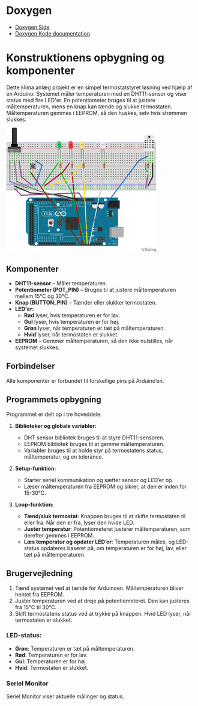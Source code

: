 # Doxygen
- [Doxygen Side](https://hazavi.github.io/Arduino_Klima/)
- [Doxygen Kode documentation](https://hazavi.github.io/Arduino_Klima/html/klima3_8ino.html)

# Konstruktionens opbygning og komponenter

Dette klima anlæg projekt er en simpel termostatstyret løsning ved hjælp af en Arduino. Systemet måler temperaturen med en DHT11-sensor og viser status med fire LED'er. En potentiometer bruges til at justere måltemperaturen, mens en knap kan tænde og slukke termostaten. Måltemperaturen gemmes  i EEPROM, så den huskes, selv hvis strømmen slukkes.

<img src="image.png" alt="arduino klima" width="400"/>


## Komponenter

- **DHT11-sensor** – Måler temperaturen.
- **Potentiometer (POT_PIN)** – Bruges til at justere måltemperaturen mellem 15°C og 30°C.
- **Knap (BUTTON_PIN)** – Tænder eller slukker termostaten.
- **LED'er:**
  - **Rød** lyser, hvis temperaturen er for lav.
  - **Gul** lyser, hvis temperaturen er for høj.
  - **Grøn** lyser, når temperaturen er tæt på måltemperaturen.
  - **Hvid** lyser, når termostaten er slukket.
- **EEPROM** – Gemmer måltemperaturen, så den ikke nulstilles, når systemet slukkes.

## Forbindelser

Alle komponenter er forbundet til forskellige pins på Arduino’en.

## Programmets opbygning

Programmet er delt op i tre hoveddele:

1. **Biblioteker og globale variabler:**
   - DHT sensor bibliotek bruges til at styre DHT11-sensoren.
   - EEPROM bibliotek bruges til at gemme måltemperaturen.
   - Variabler bruges til at holde styr på termostatens status, måltemperatur, og en tolerance.

2. **Setup-funktion:**
   - Starter seriel kommunikation og sætter sensor og LED’er op.
   - Læser måltemperaturen fra EEPROM og sikrer, at den er inden for 15-30°C.

3. **Loop-funktion:**
   - **Tænd/sluk termostat**: Knappen bruges til at skifte termostaten til eller fra. Når den er fra, lyser den hvide LED.
   - **Juster temperatur**: Potentiometeret justerer måltemperaturen, som derefter gemmes i EEPROM.
   - **Læs temperatur og opdater LED’er**: Temperaturen måles, og LED-status opdateres baseret på, om temperaturen er for høj, lav, eller tæt på måltemperaturen.

## Brugervejledning

1. Tænd systemet ved at tænde for Arduinoen. Måltemperaturen bliver hentet fra EEPROM.
2. Juster temperaturen ved at dreje på potentiometeret. Den kan justeres fra 15°C til 30°C.
3. Skift termostatens status ved at trykke på knappen. Hvid LED lyser, når termostaten er slukket.

### LED-status:

- **Grøn**: Temperaturen er tæt på måltemperaturen.
- **Rød**: Temperaturen er for lav.
- **Gul**: Temperaturen er for høj.
- **Hvid**: Termostaten er slukket.

### Seriel Monitor

Seriel Monitor viser aktuelle målinger og status.

